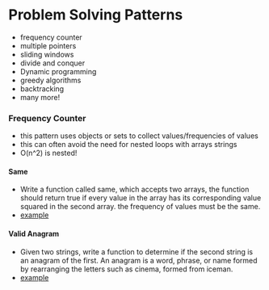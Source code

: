 # Problem Solving Patterns

- frequency counter
- multiple pointers
- sliding windows
- divide and conquer
- Dynamic programming
- greedy algorithms
- backtracking
- many more!

### Frequency Counter

- this pattern uses objects or sets to collect values/frequencies of values
- this can often avoid the need for nested loops with arrays strings
- O(n^2) is nested!

#### Same

- Write a function called same, which accepts two arrays, the function should return true if every value in the array has its corresponding value squared in the second array. the frequency of values must be the same.
- [example](../algs/same.ts)

#### Valid Anagram

- Given two strings, write a function to determine if the second string is an anagram of the first. An anagram is a word, phrase, or name formed by rearranging the letters such as cinema, formed from iceman.
- [example](../algs/validAnagram.ts)
